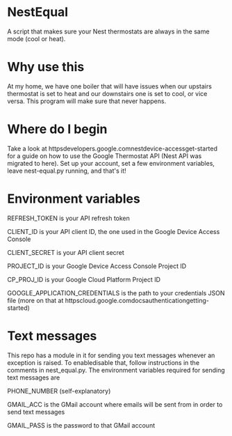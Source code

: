 # NestEqual
A script that makes sure your Nest thermostats are always in the same mode (cool or heat).

# Why use this
At my home, we have one boiler that will have issues when our upstairs thermostat is set to heat and our downstairs one is set to cool, or vice versa. This program will make sure that never happens.

# Where do I begin
Take a look at httpsdevelopers.google.comnestdevice-accessget-started for a guide on how to use the Google Thermostat API (Nest API was migrated to here). Set up your account, set a few environment variables, leave nest-equal.py running, and that's it!

# Environment variables
REFRESH_TOKEN is your API refresh token

CLIENT_ID is your API client ID, the one used in the Google Device Access Console

CLIENT_SECRET is your API client secret

PROJECT_ID is your Google Device Access Console Project ID

CP_PROJ_ID is your Google Cloud Platform Project ID

GOOGLE_APPLICATION_CREDENTIALS is the path to your credentials JSON file (more on that at httpscloud.google.comdocsauthenticationgetting-started)

# Text messages
This repo has a module in it for sending you text messages whenever an exception is raised. To enabledisable that, follow instructions in the comments in nest_equal.py.
The environment variables required for sending text messages are

PHONE_NUMBER (self-explanatory)

GMAIL_ACC is the GMail account where emails will be sent from in order to send text messages

GMAIL_PASS is the password to that GMail account